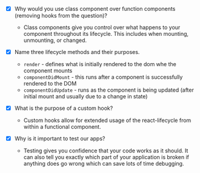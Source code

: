 - [x] Why would you use class component over function components (removing hooks from the question)?
	- Class components give you control over what happens to your component throughout its lifecycle. This includes when mounting, unmounting, or changed.

- [x] Name three lifecycle methods and their purposes.
	- `render` - defines what is initially rendered to the dom whe the component mounts
	- `componentDidMount` - this runs after a component is successfully rendered to the DOM
	- `componentDidUpdate` - runs as the component is being updated (after initial mount and usually due to a change in state)

- [x] What is the purpose of a custom hook?
	- Custom hooks allow for extended usage of the react-lifecycle from within a functional component.

- [x] Why is it important to test our apps?
	- Testing gives you confidence that your code works as it should. It can also tell you exactly which part of your application is broken if anything does go wrong which can save lots of time debugging.
